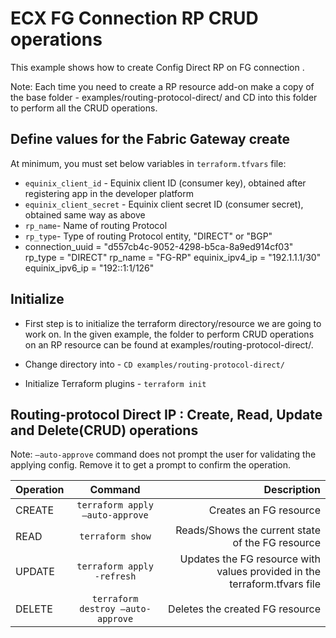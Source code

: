 # ECX FG Connection RP CRUD operations
This example shows how to create Config Direct RP on FG connection .

Note: Each time you need to create a RP resource add-on
make a copy of the base folder - examples/routing-protocol-direct/ and CD into this folder to perform all the CRUD operations.

## Define values for the Fabric Gateway create
At minimum, you must set below variables in `terraform.tfvars` file:
- `equinix_client_id` - Equinix client ID (consumer key), obtained after
  registering app in the developer platform
- `equinix_client_secret` - Equinix client secret ID (consumer secret),
  obtained same way as above
- `rp_name`- Name of routing Protocol
- `rp_type`- Type of routing Protocol entity, "DIRECT" or "BGP"
- connection_uuid = "d557cb4c-9052-4298-b5ca-8a9ed914cf03"
  rp_type = "DIRECT"
  rp_name = "FG-RP"
  equinix_ipv4_ip = "192.1.1.1/30"
  equinix_ipv6_ip = "192::1:1/126"


## Initialize
- First step is to initialize the terraform directory/resource we are going to work on.
  In the given example, the folder to perform CRUD operations on an RP resource can be found at examples/routing-protocol-direct/.

- Change directory into - `CD examples/routing-protocol-direct/`
- Initialize Terraform plugins - `terraform init`

## Routing-protocol Direct IP : Create, Read, Update and Delete(CRUD) operations
Note: `–auto-approve` command does not prompt the user for validating the applying config. Remove it to get a prompt to confirm the operation.

| Operation |              Command              |                                                               Description |
|:----------|:---------------------------------:|--------------------------------------------------------------------------:|
| CREATE    |  `terraform apply –auto-approve`  |                                                    Creates an FG resource |
| READ      |         `terraform show`          |                          Reads/Shows the current state of the FG resource |
| UPDATE    |    `terraform apply -refresh`     | Updates the FG resource with values provided in the terraform.tfvars file |
| DELETE    | `terraform destroy –auto-approve` |                                           Deletes the created FG resource |